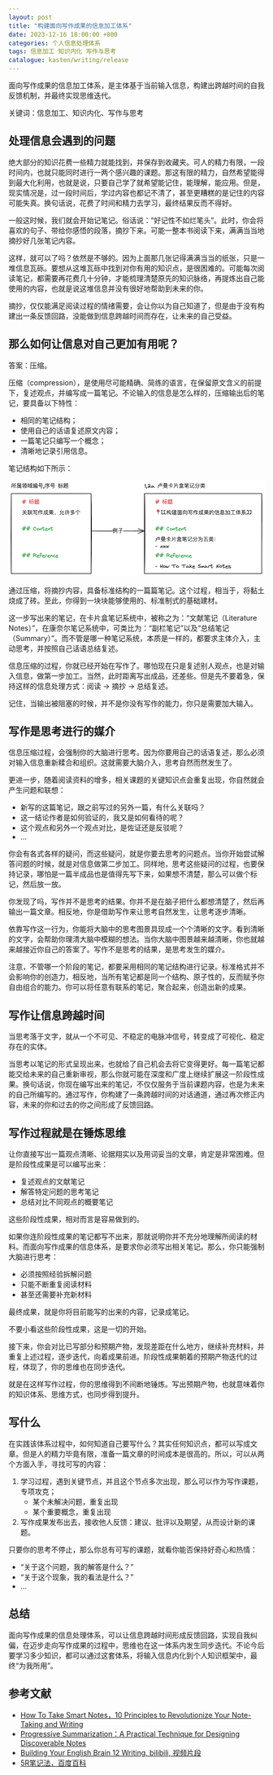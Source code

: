 ```yaml
---
layout: post
title: "构建面向写作成果的信息加工体系"
date: 2023-12-16 18:00:00 +800
categories: 个人信息处理体系
tags: 信息加工 知识内化 写作与思考
catalogue: kasten/writing/release
---
```


面向写作成果的信息加工体系，是主体基于当前输入信息，构建出跨越时间的自我反馈机制，并最终实现思维迭代。

关键词：信息加工、知识内化、写作与思考

## 处理信息会遇到的问题

绝大部分的知识花费一些精力就能找到，并保存到收藏夹。可人的精力有限，一段时间内，也就只能同时进行一两个感兴趣的课题。那这有限的精力，自然希望能得到最大化利用，也就是说，只要自己学了就希望能记住，能理解，能应用。但是，现实情况是，过一段时间后，学过内容也都记不清了，甚至更糟糕的是记住的内容可能失真。换句话说，花费了时间和精力去学习，最终结果反而不得好。

一般这时候，我们就会开始记笔记。俗话说：“好记性不如烂笔头”。此时，你会将喜欢的句子、带给你感悟的段落，摘抄下来。可能一整本书阅读下来，满满当当地摘抄好几张笔记内容。

这样，就可以了吗？依然是不够的。因为上面那几张记得满满当当的纸张，只是一堆信息瓦砾。要想从这堆瓦砾中找到对你有用的知识点，是很困难的。可能每次阅读笔记，都需要再花费几十分钟，才能梳理清楚原先的知识脉络，再提炼出自己能使用的内容，也就是说这堆信息并没有很好地帮助到未来的你。

摘抄，仅仅能满足阅读过程的情绪需要，会让你以为自己知道了，但是由于没有构建出一条反馈回路，没能做到信息跨越时间而存在，让未来的自己受益。

## 那么如何让信息对自己更加有用呢？

答案：压缩。

压缩（compression），是使用尽可能精确、简练的语言，在保留原文含义的前提下，复述观点，并编写成一篇笔记。不论输入的信息是怎么样的，压缩输出后的笔记，要具备以下特性：
- 相同的笔记结构；
- 使用自己的话语复述原文内容；
- 一篇笔记只编写一个概念；
- 清晰地记录引用信息。

笔记结构如下所示：

![笔记结构](https://raw.githubusercontent.com/iAInNet/stay-foolish/main/assets/Sketch_20231213233022.png)

通过压缩，将摘抄内容，具备标准结构的一篇篇笔记。这个过程，相当于，将黏土烧成了砖。至此，你得到一块块能够使用的、标准制式的基础建材。

这一步写出来的笔记，在卡片盒笔记系统中，被称之为：“文献笔记（Literature Notes）”，在康奈尔笔记系统中，可类比为：“副栏笔记”以及“总结笔记（Summary）”。而不管是哪一种笔记系统，本质是一样的，都要求主体介入，主动思考，并按照自己话语总结复述。

信息压缩的过程，你就已经开始在写作了。哪怕现在只是复述别人观点，也是对输入信息，做第一步加工。当然，此时距离写出成品，还差些。但是先不要着急，保持这样的信息处理方式：阅读 -> 摘抄 -> 总结复述。

记住，当输出被阻塞的时候，并不是你没有写作的能力，你只是需要加大输入。

## 写作是思考进行的媒介

信息压缩过程，会强制你的大脑进行思考。因为你要用自己的话语复述，那么必须对输入信息重新糅合和组织。这就需要大脑介入，思考自然而然发生了。

更进一步，随着阅读资料的增多，相关课题的关键知识点会重复出现，你自然就会产生问题和联想：
- 新写的这篇笔记，跟之前写过的另外一篇，有什么关联吗？
- 这一结论作者是如何验证的，我又是如何看待的呢？
- 这个观点和另外一个观点对比，是佐证还是反驳呢？
- ...

你会有各式各样的疑问，而这些疑问，就是你要去思考的问题点。当你开始尝试解答问题的时候，就是对信息做第二步加工。同样地，思考这些疑问的过程，也要保持记录，哪怕是一篇半成品也是值得先写下来，如果想不清楚，那么可以做个标记，然后放一放。

你发现了吗，写作并不是思考的结果。你并不是在脑子把什么都想清楚了，然后再输出一篇文章。相反地，你是借助写作来让思考自然发生，让思考逐步清晰。

依靠写作这一行为，你能将大脑中的思考图景具现成一个个清晰的文字。看到清晰的文字，会帮助你理清大脑中模糊的想法。当你大脑中图景越来越清晰，你也就越来越接近你自己的答案了。写作不是思考的结果，是思考发生的媒介。

注意，不管哪一个阶段的笔记，都要采用相同的笔记结构进行记录。标准格式并不会影响你的创造力，相反地，当所有笔记都是同一个结构、原子性的，反而赋予你自由组合的能力。你可以将任意有联系的笔记，聚合起来，创造出新的成果。

## 写作让信息跨越时间

当思考落于文字，就从一个不可见、不稳定的电脉冲信号，转变成了可视化、稳定存在的实体。

当思考以笔记的形式呈现出来，也就给了自己机会去将它变得更好。每一篇笔记都能交给未来的自己重新审视，那么你就可能在深度和广度上继续扩展这一阶段性成果。换句话说，你现在编写出来的笔记，不仅仅服务于当前课题内容，也是为未来的自己所编写的。通过写作，你构建了一条跨越时间的对话通道，通过再次修正内容，未来的你和过去的你之间形成了反馈回路。

## 写作过程就是在锤炼思维

让你直接写出一篇观点清晰、论据翔实以及用词妥当的文章，肯定是非常困难。但是阶段性成果是可以编写出来：
- 复述观点的文献笔记
- 解答特定问题的思考笔记
- 总结对比不同观点的概要笔记

这些阶段性成果，相对而言是容易做到的。

如果你连阶段性成果的笔记都写不出来，那就说明你并不充分地理解所阅读的材料。而面向写作成果的信息体系，是要求你必须写出相关笔记。那么，你只能强制大脑进行思考：
- 必须按照经验拆解问题
- 只能不断重复阅读材料
- 甚至还需要补充新材料

最终成果，就是你将目前能写的出来的内容，记录成笔记。

不要小看这些阶段性成果，这是一切的开始。

接下来，你会对比已写部分和预期产物，发现差距在什么地方，继续补充材料，并重复上述过程，逐步迭代，向着成果前进。阶段性成果朝着的预期产物迭代的过程，体现了，你的思维也在同步迭代。

就是在这样写作过程，你的思维得到不间断地锤炼。写出预期产物，也就意味着你的知识体系、思维方式，也同步得到提升。

## 写什么

在实践该体系过程中，如何知道自己要写什么？其实任何知识点，都可以写成文章。但是人的精力毕竟有限，准备一篇文章的时间成本是很高的。所以，可以从两个方面入手，寻找可写的内容：
1. 学习过程，遇到关键节点，并且这个节点多次出现，那么可以作为写作课题，专项攻克；
	- 某个未解决问题，重复出现
	- 某个重要概念，重复出现
2. 写作成果发布出去，接收他人反馈：建议、批评以及期望，从而设计新的课题。

只要你的思考不停止，那么你总有可写的课题，就看你能否保持好奇心和热情：
- “关于这个问题，我的解答是什么？”
- “关于这个现象，我的看法是什么？”
- ...

## 总结

面向写作成果的信息处理体系，可以让信息跨越时间形成反馈回路，实现自我纠偏，在迈步走向写作成果的过程中，思维也在这一体系内发生同步迭代。不论今后要学习多少知识，都可以通过这套体系，将输入信息内化到个人知识框架中，最终“为我所用”。

## 参考文献

- [How To Take Smart Notes，10 Principles to Revolutionize Your Note-Taking and Writing](https://fortelabs.com/blog/how-to-take-smart-notes/)
- [Progressive Summarization：A Practical Technique for Designing Discoverable Notes](https://fortelabs.com/blog/progressive-summarization-a-practical-technique-for-designing-discoverable-notes/)
- [Building Your English Brain 12 Writing, bilibili, 视频片段](https://www.bilibili.com/video/BV1TD4y1q7u9?t=404.9&p=12)
- [5R笔记法，百度百科](https://baike.baidu.com/item/5R%E7%AC%94%E8%AE%B0%E6%B3%95/11004959)
